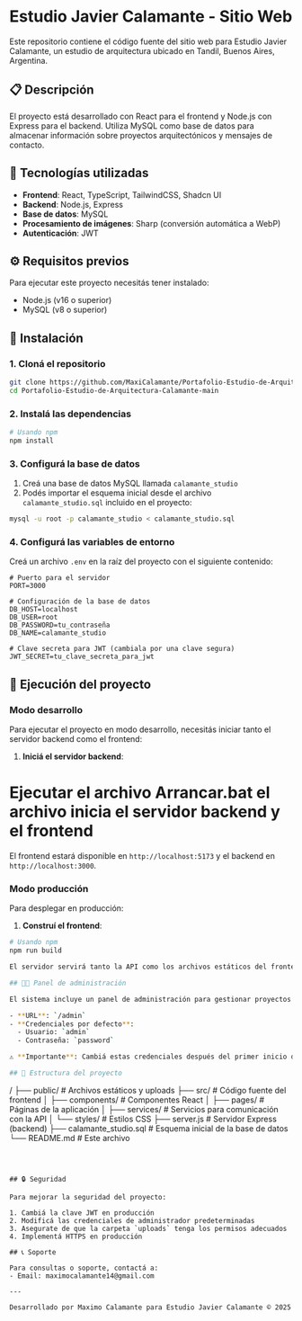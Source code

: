 # Estudio Javier Calamante - Sitio Web

Este repositorio contiene el código fuente del sitio web para Estudio Javier Calamante, un estudio de arquitectura ubicado en Tandil, Buenos Aires, Argentina.

## 📋 Descripción

El proyecto está desarrollado con React para el frontend y Node.js con Express para el backend. Utiliza MySQL como base de datos para almacenar información sobre proyectos arquitectónicos y mensajes de contacto.

## 🚀 Tecnologías utilizadas

- **Frontend**: React, TypeScript, TailwindCSS, Shadcn UI
- **Backend**: Node.js, Express
- **Base de datos**: MySQL
- **Procesamiento de imágenes**: Sharp (conversión automática a WebP)
- **Autenticación**: JWT

## ⚙️ Requisitos previos

Para ejecutar este proyecto necesitás tener instalado:

- Node.js (v16 o superior)
- MySQL (v8 o superior)

## 🔧 Instalación

### 1. Cloná el repositorio

```bash
git clone https://github.com/MaxiCalamante/Portafolio-Estudio-de-Arquitectura-Calamante.git
cd Portafolio-Estudio-de-Arquitectura-Calamante-main
```

### 2. Instalá las dependencias

```bash
# Usando npm
npm install

```

### 3. Configurá la base de datos

1. Creá una base de datos MySQL llamada `calamante_studio`
2. Podés importar el esquema inicial desde el archivo `calamante_studio.sql` incluido en el proyecto:

```bash
mysql -u root -p calamante_studio < calamante_studio.sql
```

### 4. Configurá las variables de entorno

Creá un archivo `.env` en la raíz del proyecto con el siguiente contenido:

```
# Puerto para el servidor
PORT=3000

# Configuración de la base de datos
DB_HOST=localhost
DB_USER=root
DB_PASSWORD=tu_contraseña
DB_NAME=calamante_studio

# Clave secreta para JWT (cambiala por una clave segura)
JWT_SECRET=tu_clave_secreta_para_jwt
```

## 🚀 Ejecución del proyecto

### Modo desarrollo

Para ejecutar el proyecto en modo desarrollo, necesitás iniciar tanto el servidor backend como el frontend:

1. **Iniciá el servidor backend**:

# Ejecutar el archivo Arrancar.bat el archivo inicia el servidor backend y el frontend

El frontend estará disponible en `http://localhost:5173` y el backend en `http://localhost:3000`.

### Modo producción

Para desplegar en producción:

1. **Construí el frontend**:

```bash
# Usando npm
npm run build

El servidor servirá tanto la API como los archivos estáticos del frontend construido.

## 👨‍💻 Panel de administración

El sistema incluye un panel de administración para gestionar proyectos y mensajes de contacto:

- **URL**: `/admin`
- **Credenciales por defecto**:
  - Usuario: `admin`
  - Contraseña: `password`

⚠️ **Importante**: Cambiá estas credenciales después del primer inicio de sesión por motivos de seguridad.

## 📁 Estructura del proyecto

```
/
├── public/             # Archivos estáticos y uploads
├── src/                # Código fuente del frontend
│   ├── components/     # Componentes React
│   ├── pages/          # Páginas de la aplicación
│   ├── services/       # Servicios para comunicación con la API
│   └── styles/         # Estilos CSS
├── server.js           # Servidor Express (backend)
├── calamante_studio.sql # Esquema inicial de la base de datos
└── README.md           # Este archivo
```



## 🔒 Seguridad

Para mejorar la seguridad del proyecto:

1. Cambiá la clave JWT en producción
2. Modificá las credenciales de administrador predeterminadas
3. Asegurate de que la carpeta `uploads` tenga los permisos adecuados
4. Implementá HTTPS en producción

## 📞 Soporte

Para consultas o soporte, contactá a:
- Email: maximocalamante14@gmail.com

---

Desarrollado por Maximo Calamante para Estudio Javier Calamante © 2025
